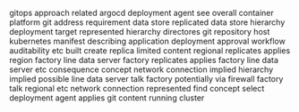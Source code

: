gitops approach related argocd deployment agent see overall container platform git address requirement data store replicated data store hierarchy deployment target represented hierarchy directores git repository host kubernetes manifest describing application deployment approval workflow auditability etc built create replica limited content regional replicates applies region factory line data server factory replicates applies factory line data server etc consequence concept network connection implied hierarchy implied possible line data server talk factory potentially via firewall factory talk regional etc network connection represented find concept select deployment agent applies git content running cluster